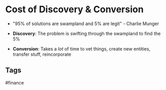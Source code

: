 # Cost of Discovery & Conversion

* "95% of solutions are swampland and 5% are legit" - Charlie Munger

* **Discovery**: The problem is swifting through the swampland to find the 5%  
* **Conversion**: Takes a *lot* of time to vet things, create new entities, transfer stuff, reincorporate

## Tags
#finance
